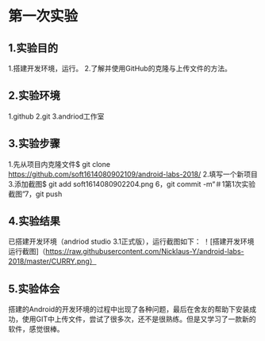 # 第一次实验
## 1.实验目的
1.搭建开发环境，运行。
2.了解并使用GitHub的克隆与上传文件的方法。
## 2.实验环境
1.github 
2.git 
3.andriod工作室
## 3.实验步骤
1.先从项目内克隆文件$ git clone https://github.com/soft1614080902109/android-labs-2018/ 
2.填写一个新项目
3.添加截图$ git add soft1614080902204.png 6，git commit -m“＃1第1次实验截图”7，git push
## 4.实验结果
已搭建开发环境（andriod studio 3.1正式版），运行截图如下：
！[搭建开发环境运行截图]（https://raw.githubusercontent.com/Nicklaus-Y/android-labs-2018/master/CURRY.png）
## 5.实验体会
搭建的Android的开发环境的过程中出现了各种问题，最后在舍友的帮助下安装成功，使用GIT中上传文件，尝试了很多次，还不是很熟练。但是又学习了一款新的软件，感觉很棒。
